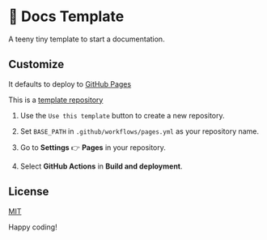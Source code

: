 # 📝 Docs Template

A teeny tiny template to start a documentation.

## Customize

It defaults to deploy to [GitHub Pages](https://docs.github.com/en/pages/getting-started-with-github-pages/configuring-a-publishing-source-for-your-github-pages-site)

This is a [template repository](https://docs.github.com/de/repositories/creating-and-managing-repositories/creating-a-template-repository)

1. Use the `Use this template` button to create a new repository.

2. Set `BASE_PATH` in `.github/workflows/pages.yml` as your repository name.

3. Go to **Settings** 👉 **Pages** in your repository.

4. Select **GitHub Actions** in **Build and deployment**.

## License

[MIT](/LICENSE)

Happy coding!

